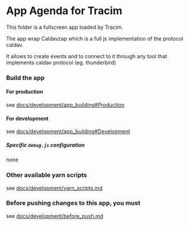 App Agenda for Tracim
===================

This folder is a fullscreen app loaded by Tracim.

The app wrap Caldavzap which is a full js implementation of the protocol caldav.

It allows to create events and to connect to it through any tool that implements caldav protocol (eg. thunderbird) 

### Build the app

#### For production

see [docs/development/app_building#Production](../docs/development/app_building.md#production)

#### For development

see [docs/development/app_building#Development](../docs/development/app_building.md#development)

##### Specific `debug.js` configuration
none

### Other available yarn scripts

see [docs/development/yarn_scripts.md](../docs/development/yarn_scripts.md)

### Before pushing changes to this app, you must

see [docs/development/before_push.md](../docs/development/before_push.md)
